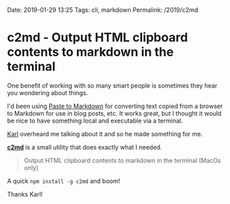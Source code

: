 Date: 2019-01-29 13:25
Tags: cli, markdown
Permalink: /2019/c2md

# c2md - Output HTML clipboard contents to markdown in the terminal

One benefit of working with so many smart people is sometimes they hear you wondering about things.

I'd been using [Paste to Markdown](https://euangoddard.github.io/clipboard2markdown/) for converting text copied from a browser to Markdown for use in blog posts, etc. It works great, but I thought it would be nice to have something local and executable via a terminal.

[Karl](https://karlswedberg.com/) overheard me talking about it and so he made something for me.

**[c2md](https://github.com/kswedberg/c2md)** is a small utility that does exactly what I needed.

> Output HTML clipboard contents to markdown in the terminal (MacOs only)

A quick `npm install -g c2md` and boom!

Thanks Karl!

 

